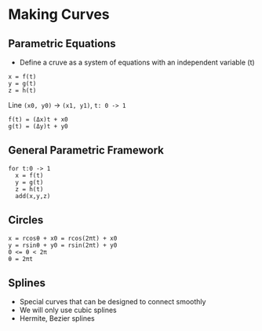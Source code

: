 # Making Curves

## Parametric Equations
- Define a cruve as a system of equations with an independent variable (t)

```
x = f(t)
y = g(t)
z = h(t)
```

Line `(x0, y0)` -> `(x1, y1)`, `t: 0 -> 1`
```
f(t) = (Δx)t + x0
g(t) = (Δy)t + y0
```

## General Parametric Framework

```
for t:0 -> 1
  x = f(t)
  y = g(t)
  z = h(t)
  add(x,y,z)
```

## Circles

```
x = rcosθ + x0 = rcos(2πt) + x0
y = rsinθ + y0 = rsin(2πt) + y0
0 <= θ < 2π
θ = 2πt
```

## Splines
- Special curves that can be designed to connect smoothly
- We will only use cubic splines
- Hermite, Bezier splines
